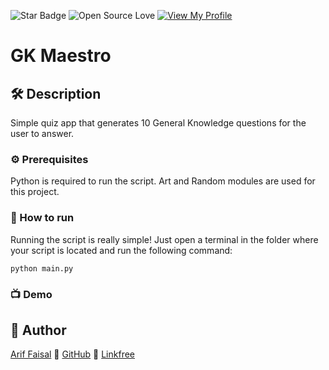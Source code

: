 ![Star Badge](https://img.shields.io/static/v1?label=%F0%9F%8C%9F&message=If%20Useful&style=style=flat&color=BC4E99)
![Open Source Love](https://badges.frapsoft.com/os/v1/open-source.svg?v=103)
[![View My Profile](https://img.shields.io/badge/View-My_Profile-green?logo=GitHub)](https://github.com/arifaisal123)

# GK Maestro
## 🛠️ Description
Simple quiz app that generates 10 General Knowledge questions for the user to answer.

### ⚙️ Prerequisites
Python is required to run the script. Art and Random modules are used for this project.

### 🌟 How to run 
Running the script is really simple! Just open a terminal in the folder where your script is located and run the following command:

```
python main.py
```

### 📺 Demo


## 🤖 Author
[Arif Faisal](https://arifaisal123.github.io)
🔗 [GitHub](https://github.com/arifaisal123)
🔗 [Linkfree](https://linkfree.io/arifaisal123)
